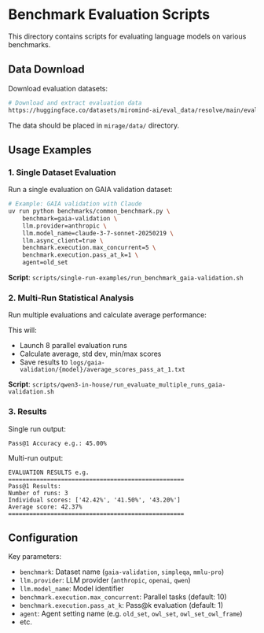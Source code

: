 # Benchmark Evaluation Scripts

This directory contains scripts for evaluating language models on various benchmarks.

## Data Download

Download evaluation datasets:

```bash
# Download and extract evaluation data
https://huggingface.co/datasets/miromind-ai/eval_data/resolve/main/eval_data.zip
```

The data should be placed in `mirage/data/` directory.

## Usage Examples

### 1. Single Dataset Evaluation

Run a single evaluation on GAIA validation dataset:

```bash
# Example: GAIA validation with Claude
uv run python benchmarks/common_benchmark.py \
    benchmark=gaia-validation \
    llm.provider=anthropic \
    llm.model_name=claude-3-7-sonnet-20250219 \
    llm.async_client=true \
    benchmark.execution.max_concurrent=5 \
    benchmark.execution.pass_at_k=1 \
    agent=old_set
```

**Script**: `scripts/single-run-examples/run_benchmark_gaia-validation.sh`

### 2. Multi-Run Statistical Analysis

Run multiple evaluations and calculate average performance:

This will:
- Launch 8 parallel evaluation runs
- Calculate average, std dev, min/max scores
- Save results to `logs/gaia-validation/{model}/average_scores_pass_at_1.txt`

**Script**: `scripts/qwen3-in-house/run_evaluate_multiple_runs_gaia-validation.sh`

### 3. Results

Single run output:
```
Pass@1 Accuracy e.g.: 45.00%
```

Multi-run output:
```
EVALUATION RESULTS e.g.
==================================================
Pass@1 Results:
Number of runs: 3
Individual scores: ['42.42%', '41.50%', '43.20%']
Average score: 42.37%
==================================================
```

## Configuration

Key parameters:
- `benchmark`: Dataset name (`gaia-validation`, `simpleqa`, `mmlu-pro`)
- `llm.provider`: LLM provider (`anthropic`, `openai`, `qwen`)
- `llm.model_name`: Model identifier
- `benchmark.execution.max_concurrent`: Parallel tasks (default: 10)
- `benchmark.execution.pass_at_k`: Pass@k evaluation (default: 1)
- `agent`: Agent setting name (e.g. `old_set`, `owl_set`, `owl_set_owl_frame`)
- etc.
